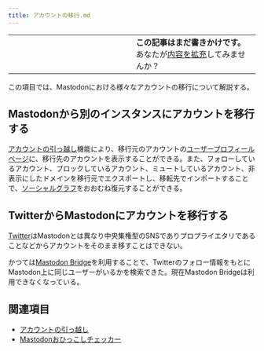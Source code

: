 ```yaml
---
title: アカウントの移行.md
---
```

<div>

<table>
<colgroup>
<col style="width: 50%" />
<col style="width: 50%" />
</colgroup>
<tbody>
<tr class="odd">
<td></td>
<td><strong>この記事はまだ書きかけです。</strong>
<div>
あなたが<a href="https://ja.mstdn.wiki/%E3%82%A2%E3%82%AB%E3%82%A6%E3%83%B3%E3%83%88%E3%81%AE%E7%A7%BB%E8%A1%8C&amp;action=edit" rel="nofollow">内容を拡充</a>してみませんか？
</div></td>
</tr>
</tbody>
</table>

この項目では、Mastodonにおける様々なアカウントの移行について解説する。

## Mastodonから別のインスタンスにアカウントを移行する

[アカウントの引っ越し](/%E3%82%A2%E3%82%AB%E3%82%A6%E3%83%B3%E3%83%88%E3%81%AE%E5%BC%95%E3%81%A3%E8%B6%8A%E3%81%97 "アカウントの引っ越し")機能により、移行元のアカウントの[ユーザープロフィールページ](/%E3%83%A6%E3%83%BC%E3%82%B6%E3%83%BC%E3%83%97%E3%83%AD%E3%83%95%E3%82%A3%E3%83%BC%E3%83%AB%E3%83%9A%E3%83%BC%E3%82%B8 "ユーザープロフィールページ")に、移行先のアカウントを表示することができる。また、フォローしているアカウント、ブロックしているアカウント、ミュートしているアカウント、非表示にしたドメインを移行元でエクスポートし、移転先でインポートすることで、[ソーシャルグラフ](/%E3%82%BD%E3%83%BC%E3%82%B7%E3%83%A3%E3%83%AB%E3%82%B0%E3%83%A9%E3%83%95 "ソーシャルグラフ (存在しないページ)")をおおむね復元することができる。

## TwitterからMastodonにアカウントを移行する

[Twitter](/Twitter "Twitter")はMastodonとは異なり中央集権型のSNSでありプロプライエタリであることなどからアカウントをそのまま移すことはできない。

かつては[Mastodon Bridge](/Mastodon_Bridge "Mastodon Bridge")を利用することで、Twitterのフォロー情報をもとにMastodon上に同じユーザーがいるかを検索できた。現在Mastodon Bridgeは利用できなくなっている。

## 関連項目

-   [アカウントの引っ越し](/%E3%82%A2%E3%82%AB%E3%82%A6%E3%83%B3%E3%83%88%E3%81%AE%E5%BC%95%E3%81%A3%E8%B6%8A%E3%81%97 "アカウントの引っ越し")
-   [Mastodonおひっこしチェッカー](/Mastodon%E3%81%8A%E3%81%B2%E3%81%A3%E3%81%93%E3%81%97%E3%83%81%E3%82%A7%E3%83%83%E3%82%AB%E3%83%BC "Mastodonおひっこしチェッカー")

</div>
